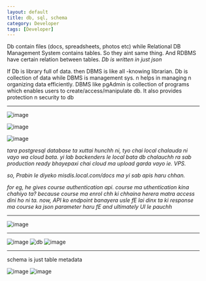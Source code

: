 ```yaml
---
layout: default
title: db, sql, schema
category: Developer
tags: [Developer]
---
```


Db contain files (docs, spreadsheets, photos etc) while Relational DB Management System contains tables.
So they aint same thing.     And RDBMS have certain relation between tables.  _Db is written in just json_

If Db is library full of data. then DBMS is like all -knowing librarian. 
Db is collection of data while DBMS is management sys. n helps in managing n organizing data efficiently.
DBMS like pgAdmin is collection of programs which enables users to create/access/manipulate db. It also provides protection n security to db

 --- 
![image](https://github.com/user-attachments/assets/2a5ccf6f-3aa5-4e1d-b5b0-94abf58f6845)

![image](https://github.com/user-attachments/assets/c573fe32-86b6-423f-80ce-0da46d504f05)

![image](https://github.com/user-attachments/assets/5bb92fa0-ed15-400c-8c01-3ce3f38bd9c3)


_tara postgresql database ta xuttai hunchh ni, tyo chai local chalauda ni vayo wa cloud bata. yi lab backenders le local bata db chalauchh ra sab production ready bhayepaxi chai cloud ma upload garda vayo ie. VPS._

_so, Prabin le diyeko misdis.local.com/docs ma yi sab apis haru chhan._

_for eg, he gives course authentication api. course ma uthentication kina chahiyo ta? because course ma enrol chh ki chhaina herera matra access dini ho ni ta.
now, API ko endpoint banayera usle fE lai dinx ta ki response ma course ka json parameter haru fE and ultimately UI le pauchh_ 

---
![image](https://github.com/sbibek086/write-the-docs/assets/11883023/f0a79b56-e363-46da-8c95-4f812e780554)

---
![image](https://github.com/user-attachments/assets/5fecb842-bcd5-4a4a-8796-506acf72dea3)
![db](https://github.com/user-attachments/assets/dfcff701-d907-4378-9368-795b9ba64bd5)
![image](https://github.com/user-attachments/assets/85b11c26-d48a-4566-9576-75af2a7630b9)

---
schema is just table metadata

![image](https://github.com/user-attachments/assets/182f280d-e8df-4b46-97fd-d551a9b4782b)
![image](https://github.com/user-attachments/assets/8dd9c615-4097-4cc3-986f-68af49b8ed68)




